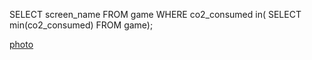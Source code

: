 SELECT screen_name
FROM game
WHERE co2_consumed in(
SELECT min(co2_consumed) 
FROM game);

[photo](ex6_q4_photo.png)